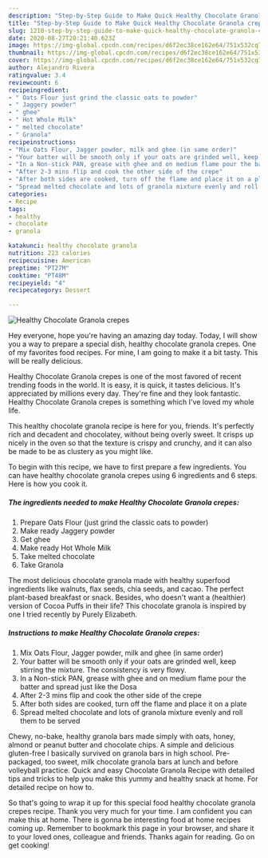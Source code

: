 ```yaml
---
description: "Step-by-Step Guide to Make Quick Healthy Chocolate Granola crepes"
title: "Step-by-Step Guide to Make Quick Healthy Chocolate Granola crepes"
slug: 1210-step-by-step-guide-to-make-quick-healthy-chocolate-granola-crepes
date: 2020-08-27T20:21:40.623Z
image: https://img-global.cpcdn.com/recipes/d6f2ec38ce162e64/751x532cq70/healthy-chocolate-granola-crepes-recipe-main-photo.jpg
thumbnail: https://img-global.cpcdn.com/recipes/d6f2ec38ce162e64/751x532cq70/healthy-chocolate-granola-crepes-recipe-main-photo.jpg
cover: https://img-global.cpcdn.com/recipes/d6f2ec38ce162e64/751x532cq70/healthy-chocolate-granola-crepes-recipe-main-photo.jpg
author: Alejandro Rivera
ratingvalue: 3.4
reviewcount: 6
recipeingredient:
- " Oats Flour just grind the classic oats to powder"
- " Jaggery powder"
- " ghee"
- " Hot Whole Milk"
- " melted chocolate"
- " Granola"
recipeinstructions:
- "Mix Oats Flour, Jagger powder, milk and ghee (in same order)"
- "Your batter will be smooth only if your oats are grinded well, keep stirring the mixture. The consistency is very flowy."
- "In a Non-stick PAN, grease with ghee and on medium flame pour the batter and spread just like the Dosa"
- "After 2-3 mins flip and cook the other side of the crepe"
- "After both sides are cooked, turn off the flame and place it on a plate"
- "Spread melted chocolate and lots of granola mixture evenly and roll them to be served"
categories:
- Recipe
tags:
- healthy
- chocolate
- granola

katakunci: healthy chocolate granola 
nutrition: 223 calories
recipecuisine: American
preptime: "PT27M"
cooktime: "PT48M"
recipeyield: "4"
recipecategory: Dessert

---
```



![Healthy Chocolate Granola crepes](https://img-global.cpcdn.com/recipes/d6f2ec38ce162e64/751x532cq70/healthy-chocolate-granola-crepes-recipe-main-photo.jpg)

Hey everyone, hope you're having an amazing day today. Today, I will show you a way to prepare a special dish, healthy chocolate granola crepes. One of my favorites food recipes. For mine, I am going to make it a bit tasty. This will be really delicious.

Healthy Chocolate Granola crepes is one of the most favored of recent trending foods in the world. It is easy, it is quick, it tastes delicious. It's appreciated by millions every day. They're fine and they look fantastic. Healthy Chocolate Granola crepes is something which I've loved my whole life.

This healthy chocolate granola recipe is here for you, friends. It&#39;s perfectly rich and decadent and chocolatey, without being overly sweet. It crisps up nicely in the oven so that the texture is crispy and crunchy, and it can also be made to be as clustery as you might like.


To begin with this recipe, we have to first prepare a few ingredients. You can have healthy chocolate granola crepes using 6 ingredients and 6 steps. Here is how you cook it.

<!--inarticleads1-->

##### The ingredients needed to make Healthy Chocolate Granola crepes:

1. Prepare  Oats Flour (just grind the classic oats to powder)
1. Make ready  Jaggery powder
1. Get  ghee
1. Make ready  Hot Whole Milk
1. Take  melted chocolate
1. Take  Granola


The most delicious chocolate granola made with healthy superfood ingredients like walnuts, flax seeds, chia seeds, and cacao. The perfect plant-based breakfast or snack. Besides, who doesn&#39;t want a (healthier) version of Cocoa Puffs in their life? This chocolate granola is inspired by one I tried recently by Purely Elizabeth. 

<!--inarticleads2-->

##### Instructions to make Healthy Chocolate Granola crepes:

1. Mix Oats Flour, Jagger powder, milk and ghee (in same order)
1. Your batter will be smooth only if your oats are grinded well, keep stirring the mixture. The consistency is very flowy.
1. In a Non-stick PAN, grease with ghee and on medium flame pour the batter and spread just like the Dosa
1. After 2-3 mins flip and cook the other side of the crepe
1. After both sides are cooked, turn off the flame and place it on a plate
1. Spread melted chocolate and lots of granola mixture evenly and roll them to be served


Chewy, no-bake, healthy granola bars made simply with oats, honey, almond or peanut butter and chocolate chips. A simple and delicious gluten-free I basically survived on granola bars in high school. Pre-packaged, too sweet, milk chocolate granola bars at lunch and before volleyball practice. Quick and easy Chocolate Granola Recipe with detailed tips and tricks to help you make this yummy and healthy snack at home. For detailed recipe on how to. 

So that's going to wrap it up for this special food healthy chocolate granola crepes recipe. Thank you very much for your time. I am confident you can make this at home. There is gonna be interesting food at home recipes coming up. Remember to bookmark this page in your browser, and share it to your loved ones, colleague and friends. Thanks again for reading. Go on get cooking!
